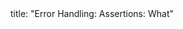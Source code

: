 <frontmatter>
title: "Error Handling: Assertions: What"
</frontmatter>

<include src="navbar.md" boilerplate />

<include src="unit-inPage-asFlat.md" boilerplate />